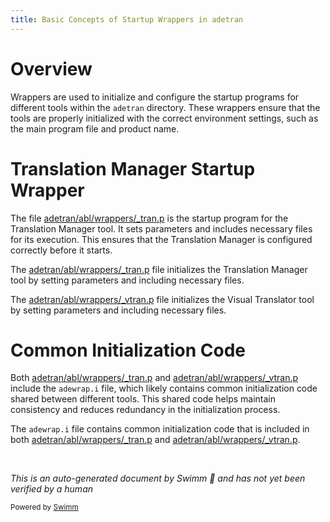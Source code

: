 ```yaml
---
title: Basic Concepts of Startup Wrappers in adetran
---
```

# Overview

Wrappers are used to initialize and configure the startup programs for different tools within the `adetran` directory. These wrappers ensure that the tools are properly initialized with the correct environment settings, such as the main program file and product name.

# Translation Manager Startup Wrapper

The file <SwmPath>[adetran/abl/wrappers/\_tran.p](adetran/abl/wrappers/_tran.p)</SwmPath> is the startup program for the Translation Manager tool. It sets parameters and includes necessary files for its execution. This ensures that the Translation Manager is configured correctly before it starts.

The <SwmPath>[adetran/abl/wrappers/\_tran.p](adetran/abl/wrappers/_tran.p)</SwmPath> file initializes the Translation Manager tool by setting parameters and including necessary files.

The <SwmPath>[adetran/abl/wrappers/\_vtran.p](adetran/abl/wrappers/_vtran.p)</SwmPath> file initializes the Visual Translator tool by setting parameters and including necessary files.

# Common Initialization Code

Both <SwmPath>[adetran/abl/wrappers/\_tran.p](adetran/abl/wrappers/_tran.p)</SwmPath> and <SwmPath>[adetran/abl/wrappers/\_vtran.p](adetran/abl/wrappers/_vtran.p)</SwmPath> include the `adewrap.i` file, which likely contains common initialization code shared between different tools. This shared code helps maintain consistency and reduces redundancy in the initialization process.

The `adewrap.i` file contains common initialization code that is included in both <SwmPath>[adetran/abl/wrappers/\_tran.p](adetran/abl/wrappers/_tran.p)</SwmPath> and <SwmPath>[adetran/abl/wrappers/\_vtran.p](adetran/abl/wrappers/_vtran.p)</SwmPath>.

&nbsp;

*This is an auto-generated document by Swimm 🌊 and has not yet been verified by a human*

<SwmMeta version="3.0.0" repo-id="Z2l0aHViJTNBJTNBT3BlbkVkZ2VfUmV0aXJlZF9Qcm9kdWN0cyUzQSUzQVBBUFA5Mg==" repo-name="OpenEdge_Retired_Products"><sup>Powered by [Swimm](/)</sup></SwmMeta>
